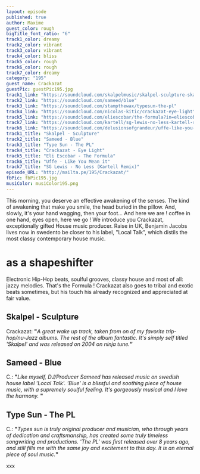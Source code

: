 ```yaml
---
layout: episode
published: true
author: Maxime
guest_color: rough
bigTitle_font_ratio: "6"
track1_color: dreamy
track2_color: vibrant
track3_color: vibrant
track4_color: bliss
track5_color: rough
track6_color: rough
track7_color: dreamy
category: "195"
guest_name: Crackazat
guestPic: guestPic195.jpg
track1_link: "https://soundcloud.com/skalpelmusic/skalpel-sculpture-skalpel"
track2_link: "https://soundcloud.com/sameed/blue"
track3_link: "https://soundcloud.com/stampthewax/typesun-the-pl"
track4_link: "https://soundcloud.com/nicolas-kitic/crackazat-eye-light"
track5_link: "https://soundcloud.com/eliescobar/the-formula?in=eliescobar/sets/up-all-night-digital-version"
track7_link: "https://soundcloud.com/kartell/sg-lewis-no-less-kartell-remix-1"
track6_link: "https://soundcloud.com/delusionsofgrandeur/uffe-like-you-mean-it-delusions-of-grandeur-96kbps?in=delusionsofgrandeur/sets/uffe-like-you-mean-it-ep"
track1_title: "Skalpel - Sculpture"
track2_title: "Sameed - Blue"
track3_title: "Type Sun - The PL"
track4_title: "Crackazat - Eye Light"
track5_title: "Eli Escobar - The Formula"
track6_title: "Uffe - Like You Mean it"
track7_title: "SG Lewis - No Less (Kartell Remix)"
episode_URL: "http://mailta.pe/195/Crackazat/"
fbPic: fbPic195.jpg
musiColor: musiColor195.png
---
```



<p id="introduction">
This morning, you deserve an effective awakening of the senses. The kind of awakening that make you smile, the head buried in the pillow. And, slowly, it's your hand wagging, then your foot... And here we are ! coffee in one hand, eyes open, here we go !
We introduce you Crackazat, exceptionally gifted House music producer. Raise in UK, Benjamin Jacobs lives now in swedento be closer to his label, "Local Talk", which distils the most classy contemporary house music.
</p>

# as a shapeshifter
Electronic Hip-Hop beats, soulful grooves, classy house and most of all: jazzy melodies. That's the Formula ! Crackazat also goes to tribal and exotic beats sometimes, but his touch his already recognized and appreciated at fair value. 
<br>

 
## Skalpel - Sculpture
Crackazat: **"**_A great wake up track, taken from on of my favorite trip-hop/nu-Jazz albums. The rest of the album fantastic. It's simply self titled 'Skalpel' and was released on 2004 on ninja tune._**“**
 
## Sameed - Blue
C.: **"**_Like myself, DJ/Producer Sameed has released music on swedish house label 'Local Talk'. 'Blue' is a blissful and soothing piece of house music, with a supremely soulful feeling. It's gorgeously musical and I love the harmony._ **"**
 
## Type Sun - The PL
C.: **"**_Types sun is truly original producer and musician, who through years of dedication and craftsmanship, has created some truly timeless songwriting and productions. 'The PL' was first released over 8 years ago, and still fills me with the same joy and excitement to this day. It is an eternal piece of soul music._**"**
 
<p id="outroduction">
xxx
 
</p>

